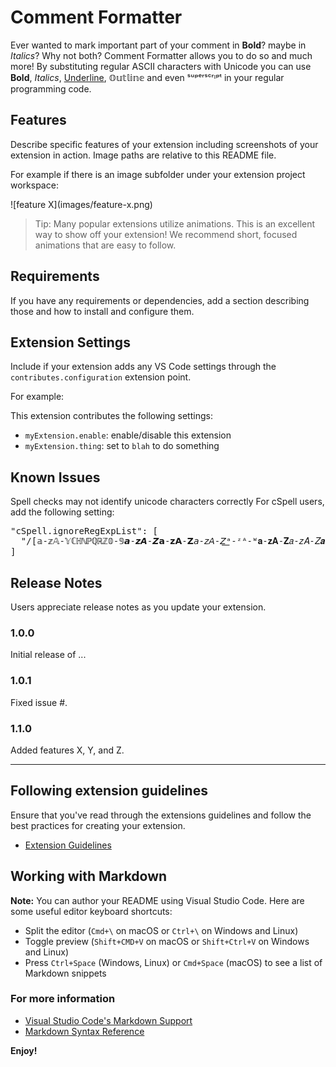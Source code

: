 # Comment Formatter

Ever wanted to mark important part of your comment in **Bold**? maybe in *Italics*? Why not both?
Comment Formatter allows you to do so and much more!
By substituting regular ASCII characters with Unicode you can use **Bold**, *Italics*, <u>Underline</u>, 𝕆𝕦𝕥𝕝𝕚𝕟𝕖 and even ˢᵘᵖᵉʳˢᶜʳᶦᵖᵗ in your regular programming code.




## Features

Describe specific features of your extension including screenshots of your extension in action. Image paths are relative to this README file.

For example if there is an image subfolder under your extension project workspace:

\!\[feature X\]\(images/feature-x.png\)

> Tip: Many popular extensions utilize animations. This is an excellent way to show off your extension! We recommend short, focused animations that are easy to follow.

## Requirements

If you have any requirements or dependencies, add a section describing those and how to install and configure them.

## Extension Settings

Include if your extension adds any VS Code settings through the `contributes.configuration` extension point.

For example:

This extension contributes the following settings:

* `myExtension.enable`: enable/disable this extension
* `myExtension.thing`: set to `blah` to do something

## Known Issues

Spell checks may not identify unicode characters correctly
For cSpell users, add the following setting:
<pre>
"cSpell.ignoreRegExpList": [
  "/[𝕒-𝕫𝔸-𝕐ℂℍℕℙℚℝℤ𝟘-𝟡𝙖-𝙯𝘼-𝙕𝗮-𝘇𝗔-𝗭𝘢-𝘻𝘈-𝘡͟ᵃ-ᶻᴬ-ᵂ𝐚-𝐳𝐀-𝐙𝑎-𝑧𝐴-𝑍𝒂-𝒛𝑨-𝒁̶]+/ug"
]
</pre>

## Release Notes

Users appreciate release notes as you update your extension.

### 1.0.0

Initial release of ...

### 1.0.1

Fixed issue #.

### 1.1.0

Added features X, Y, and Z.

-----------------------------------------------------------------------------------------------------------
## Following extension guidelines

Ensure that you've read through the extensions guidelines and follow the best practices for creating your extension.

* [Extension Guidelines](https://code.visualstudio.com/api/references/extension-guidelines)

## Working with Markdown

**Note:** You can author your README using Visual Studio Code.  Here are some useful editor keyboard shortcuts:

* Split the editor (`Cmd+\` on macOS or `Ctrl+\` on Windows and Linux)
* Toggle preview (`Shift+CMD+V` on macOS or `Shift+Ctrl+V` on Windows and Linux)
* Press `Ctrl+Space` (Windows, Linux) or `Cmd+Space` (macOS) to see a list of Markdown snippets

### For more information

* [Visual Studio Code's Markdown Support](http://code.visualstudio.com/docs/languages/markdown)
* [Markdown Syntax Reference](https://help.github.com/articles/markdown-basics/)

**Enjoy!**
